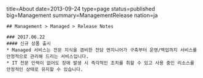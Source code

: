 title=About
date=2013-09-24
type=page
status=published
big=Management
summary=ManagementRelease
nation=ja
~~~~~~
## Management > Managed > Release Notes

### 2017.06.22
#### 신규 상품 출시
* Managed 서비스는 전문 지식을 겸비한 전담 엔지니어가 구축부터 운영/백업까지 서비스를 안정적으로 관리해 드리는 서비스입니다.
* IT 전문 인력이 없어도 장애 발생 시 즉각적인 조치를 취할 수 있고 사용 중인 리소스를 안정적인 상태로 유지할 수 있습니다.
